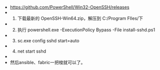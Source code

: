 - https://github.com/PowerShell/Win32-OpenSSH/releases
-
  1. 下载最新的 OpenSSH-Win64.zip，解压到 C:/Program FIles/下
-
  2. 执行 powershell.exe -ExecutionPolicy Bypass -File install-sshd.ps1
-
  3. sc.exe config sshd start=auto
-
  4. net start sshd
-
- 然后ansible、fabric一把梭就可以了。